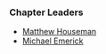 ### Chapter Leaders

* [Matthew Houseman](mailto:matthew.houseman@owasp.org)
* [Michael Emerick](mailto:michael.emerick@owasp.org)
  
